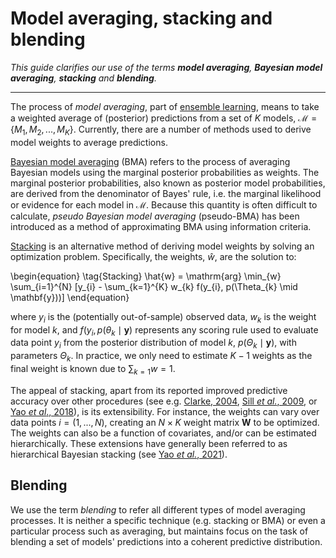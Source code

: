 # Model averaging, stacking and blending

*This guide clarifies our use of the terms
__model averaging__, __Bayesian model averaging__,
__stacking__ and __blending__.*

-------------------------------------------------------

The process of *model averaging*, part of
[ensemble learning](https://en.wikipedia.org/wiki/Ensemble_learning),
means to take a weighted 
average of (posterior) predictions from a set of $K$ models, 
$\mathcal{M} = \{M_{1}, M_{2}, ..., M_{K}\}$.
Currently, there are a number of methods used to derive
model weights to average predictions.

[Bayesian model averaging](
https://en.wikipedia.org/wiki/Ensemble_learning#Bayesian_model_averaging
)
(BMA) refers to the process of averaging
Bayesian models using the marginal posterior probabilities as weights.
The marginal posterior probabilities, also known as posterior model probabilities,
are derived from the denominator of Bayes' rule, i.e. the
marginal likelihood or evidence for each model in $\mathcal{M}$.
Because this quantity is often difficult to calculate,
*pseudo Bayesian model averaging* (pseudo-BMA) has been introduced
as a method of approximating BMA using information criteria.

[Stacking](
https://en.wikipedia.org/wiki/Ensemble_learning#Stacking
)
is an alternative method of deriving model weights
by solving an optimization problem. Specifically, 
the weights, $\hat{w}$, are the solution to:

\begin{equation}
    \tag{Stacking}
    \hat{w} = \mathrm{arg} \min_{w} \sum_{i=1}^{N} [y_{i} - \sum_{k=1}^{K} w_{k} f(y_{i}, p(\Theta_{k} \mid \mathbf{y}))]
\end{equation}

where $y_{i}$ is the (potentially out-of-sample) observed data, 
$w_{k}$ is the weight for model $k$,
and $f(y_{i}, p(\theta_{k} \mid \mathbf{y})$
represents any scoring rule
used to evaluate data point $y_{i}$ from
the posterior distribution of model $k$, $p(\Theta_{k} \mid \mathbf{y})$,
with parameters $\Theta_{k}$.
In practice, we only need to estimate $K - 1$ weights as the final
weight is known due to $\sum_{k=1} w = 1$.

The appeal of stacking, apart from its reported improved predictive
accuracy over other procedures (see e.g. 
[Clarke, 2004](https://www.jmlr.org/papers/volume4/clarke03a/clarke03a.pdf),
[Sill *et al.*, 2009](https://arxiv.org/abs/0911.0460),
or
[Yao *et al*., 2018](
http://www.stat.columbia.edu/~gelman/research/published/stacking_paper_discussion_rejoinder.pdf
)), is its extensibility. For instance, the weights can vary over data points $i = (1, ..., N)$,
creating an $N \times K$ weight matrix $\mathbf{W}$ to be optimized.
The weights can also be a function of covariates,
and/or can be estimated hierarchically. 
These extensions have generally been referred to
as hierarchical Bayesian stacking (see
[Yao *et al.*, 2021](https://arxiv.org/abs/2101.08954)).

## Blending

We use the term *blending* to refer all different types of model averaging processes.
It is neither a specific technique (e.g. stacking or BMA) or even a
particular process such as averaging, but maintains focus on the task of blending
a set of models' predictions into a coherent predictive distribution.
